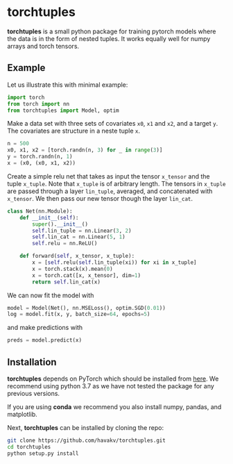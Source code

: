 # torchtuples 

**torchtuples** is a small python package for training pytorch models where the data is in the form of nested tuples.
It works equally well for numpy arrays and torch tensors.


## Example

Let us illustrate this with minimal example:
```python
import torch
from torch import nn
from torchtuples import Model, optim
```
Make a data set with three sets of covariates `x0`, `x1` and `x2`, and a target `y`.
The covariates are structure in a neste tuple `x`.
```python
n = 500
x0, x1, x2 = [torch.randn(n, 3) for _ in range(3)]
y = torch.randn(n, 1)
x = (x0, (x0, x1, x2))
```
Create a simple relu net that takes as input the tensor `x_tensor` and the tuple `x_tuple`. Note that `x_tuple` is of arbitrary length. The tensors in `x_tuple` are passed through a layer `lin_tuple`, averaged, and concatenated with `x_tensor`.
We then pass our new tensor though the layer `lin_cat`.
```python
class Net(nn.Module):
    def __init__(self):
        super().__init__()
        self.lin_tuple = nn.Linear(3, 2)
        self.lin_cat = nn.Linear(5, 1)
        self.relu = nn.ReLU()

    def forward(self, x_tensor, x_tuple):
        x = [self.relu(self.lin_tuple(xi)) for xi in x_tuple]
        x = torch.stack(x).mean(0)
        x = torch.cat([x, x_tensor], dim=1)
        return self.lin_cat(x)
```

We can now fit the model with
```python
model = Model(Net(), nn.MSELoss(), optim.SGD(0.01))
log = model.fit(x, y, batch_size=64, epochs=5)
```
and make predictions with
```python
preds = model.predict(x)
```

## Installation

**torchtuples** depends on PyTorch which should be installed from [here](https://pytorch.org/get-started/locally/).
We recommend using python 3.7 as we have not tested the package for any previous versions.

If you are using **conda** we recommend you also install numpy, pandas, and matplotlib.

Next, **torchtuples** can be installed by cloning the repo:
```bash
git clone https://github.com/havakv/torchtuples.git
cd torchtuples
python setup.py install
```
